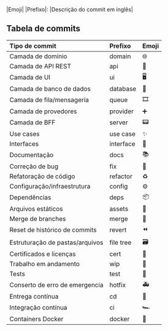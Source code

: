 |Emoji| |Prefixo|: |Descrição do commit em inglês|
## Tabela de commits

| Tipo de commit                  | Prefixo   | Emoji |
| :------------------------------ | :-------- | :---- |
| Camada de domínio               | domain    | 🌐     |
| Camada de API REST              | api       | 📶     |
| Camada de UI                    | ui        | 🖥️     |
| Camada de banco de dados        | database  | 💾     |
| Camada de fila/mensageria       | queue     | 🎞️     |
| Camada de provedores            | provider  | ➕     |
| Camada de BFF                   | server    | 📟     |
| Use cases                       | use case  | ✨     |
| Interfaces                      | interface | 📑     |
| Documentação                    | docs      | 📚     |
| Correção de bug                 | fix       | 🐛     |
| Refatoração de código           | refactor  | ♻️     |
| Configuração/infraestrutura     | config    | ⚙️     |
| Dependências                    | deps      | 📦     |
| Arquivos estáticos              | assets    | 🎴      |
| Merge de branches               | merge     | 🔀     |
| Reset de histórico de commits   | revert    | ⏪     |
| Estruturação de pastas/arquivos | file tree | 🗃️     |
| Certificados e licenças         | cert      | 📜     |
| Trabalho em andamento           | wip       | 🚧     |
| Tests                           | test      | 🧪     |
| Conserto de erro de emergencia  | hotfix    | 🚑     |
| Entrega contínua                | cd        | 🚚     |
| Integração contínua             | ci        | 🏎️     |
| Containers Docker               | docker    | 🐳     |
